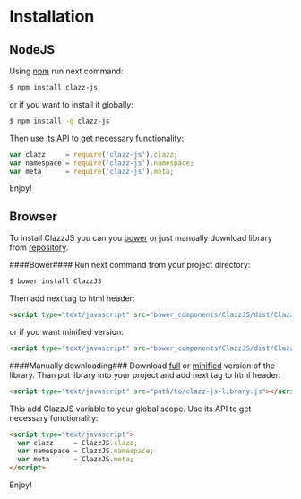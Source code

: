 Installation
============

NodeJS
------

Using [npm](https://npmjs.org/) run next command:
```sh
$ npm install clazz-js
```
or if you want to install it globally:
```sh
$ npm install -g clazz-js
```

Then use its API to get necessary functionality:
```js
var clazz     = require('clazz-js').clazz;
var namespace = require('clazz-js').namespace;
var meta      = require('clazz-js').meta;
```

Enjoy!


Browser
-------

To install ClazzJS you can you [bower](http://bower.io/) or just manually download library from [repository](../dist).

####Bower####
Run next command from your project directory:
```sh
$ bower install ClazzJS
```

Then add next tag to html header:
```html
<script type="text/javascript" src="bower_components/ClazzJS/dist/ClazzJS.js"></script>
```
or if you want minified version:
```html
<script type="text/javascript" src="bower_components/ClazzJS/dist/ClazzJS.min.js"></script>
```

####Manually downloading###
Download [full](../dist/ClazzJS.js) or [minified](../dist/ClazzJS.min.js) version of the library. Than put library into your project and add next tag to html header:
```html
<script type="text/javascript" src="path/to/clazz-js-library.js"></script>
```

This add ClazzJS variable to your global scope. Use its API to get necessary functionality:
```html
<script type="text/javascript">
  var clazz     = ClazzJS.clazz;
  var namespace = ClazzJS.namespace;
  var meta      = ClazzJS.meta;
</script>
```

Enjoy!
